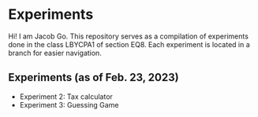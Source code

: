 # Experiments

Hi! I am Jacob Go. This repository serves as a compilation of experiments done in the class LBYCPA1 of section EQ8. Each experiment is located in a branch for easier navigation. 

## Experiments (as of Feb. 23, 2023) 

 - Experiment 2: Tax calculator 
 - Experiment 3: Guessing Game
